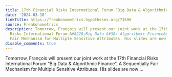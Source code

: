 ```yaml
---
title: 17th Financial Risks International Forum “Big Data & Algorithmic Finance”
date: '2024-03-18'
linkTitle: https://freakonometrics.hypotheses.org/71690
source: Freakonometrics
description: Tomorrow, François will present our joint work at the 17th Financial
  Risks International Forum &#8220;Big Data &#38; Algorithmic Finance&#8221;, A Sequentially
  Fair Mechanism for Multiple Sensitive Attributes. His slides are now ...
disable_comments: true
---
```

Tomorrow, François will present our joint work at the 17th Financial Risks International Forum &#8220;Big Data &#38; Algorithmic Finance&#8221;, A Sequentially Fair Mechanism for Multiple Sensitive Attributes. His slides are now ...